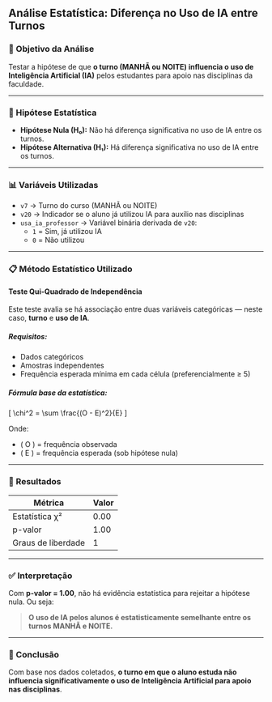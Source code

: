 ## Análise Estatística: Diferença no Uso de IA entre Turnos

### 🎯 Objetivo da Análise
Testar a hipótese de que **o turno (MANHÃ ou NOITE) influencia o uso de Inteligência Artificial (IA)** pelos estudantes para apoio nas disciplinas da faculdade.

---

### 🧪 Hipótese Estatística

- **Hipótese Nula (H₀):** Não há diferença significativa no uso de IA entre os turnos.
- **Hipótese Alternativa (H₁):** Há diferença significativa no uso de IA entre os turnos.

---

### 📊 Variáveis Utilizadas

- `v7` → Turno do curso (MANHÃ ou NOITE)
- `v20` → Indicador se o aluno já utilizou IA para auxílio nas disciplinas
- `usa_ia_professor` → Variável binária derivada de `v20`:
  - `1` = Sim, já utilizou IA
  - `0` = Não utilizou

---

### 📋 Método Estatístico Utilizado

#### Teste Qui-Quadrado de Independência

Este teste avalia se há associação entre duas variáveis categóricas — neste caso, **turno** e **uso de IA**.

##### Requisitos:
- Dados categóricos
- Amostras independentes
- Frequência esperada mínima em cada célula (preferencialmente ≥ 5)

##### Fórmula base da estatística:
\[
\chi^2 = \sum \frac{(O - E)^2}{E}
\]

Onde:
- \( O \) = frequência observada
- \( E \) = frequência esperada (sob hipótese nula)

---

### 🧮 Resultados

| Métrica             | Valor         |
|---------------------|---------------|
| Estatística χ²      | 0.00          |
| p-valor             | 1.00          |
| Graus de liberdade  | 1             |

---

### ✅ Interpretação

Com **p-valor = 1.00**, não há evidência estatística para rejeitar a hipótese nula. Ou seja:

> **O uso de IA pelos alunos é estatisticamente semelhante entre os turnos MANHÃ e NOITE.**

---

### 📌 Conclusão

Com base nos dados coletados, **o turno em que o aluno estuda não influencia significativamente o uso de Inteligência Artificial para apoio nas disciplinas**.

